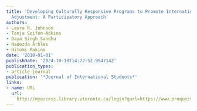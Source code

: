 ```yaml
---
title: 'Developing Culturally Responsive Programs to Promote International Student
  Adjustment: A Participatory Approach'
authors:
- Laura R. Johnson
- Tanja Seifen-Adkins
- Daya Singh Sandhu
- Nadezda Arbles
- Hitomi Makino
date: '2018-01-01'
publishDate: '2024-10-10T14:22:52.994714Z'
publication_types:
- article-journal
publication: '*Journal of International Students*'
links:
- name: URL
  url: 
    http://myaccess.library.utoronto.ca/login?qurl=https://www.proquest.com/docview/2461131711?accountid=14771&bdid=38382&_bd=msq5SULocJCVQm%2BDhVyr%2FEEDp1s%3D
---
```

